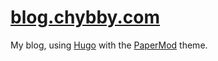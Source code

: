 # [blog.chybby.com](https://blog.chybby.com)

My blog, using [Hugo](https://gohugo.io/) with the [PaperMod](https://github.com/adityatelange/hugo-PaperMod) theme.
